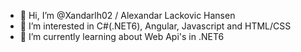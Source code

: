- 👋 Hi, I’m @Xandarlh02 / Alexandar Lackovic Hansen
- 👀 I’m interested in C#(.NET6), Angular, Javascript and HTML/CSS
- 🌱 I’m currently learning about Web Api's in .NET6

<!---
Xandarlh02/Xandarlh02 is a ✨ special ✨ repository because its `README.md` (this file) appears on your GitHub profile.
You can click the Preview link to take a look at your changes.
--->
